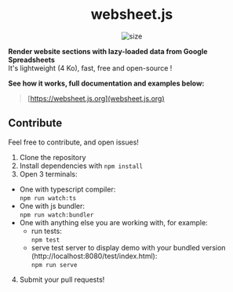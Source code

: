 <h1 align="center">
  websheet.js
</h1>
<p align="center">
  <img src="https://img.shields.io/github/size/pierreavn/websheetjs/dist/websheet.min.js" alt="size">
</p>

**Render website sections with lazy-loaded data from Google Spreadsheets**  
It's lightweight (4 Ko), fast, free and open-source !  
  
**See how it works, full documentation and examples below:**  
> [https://websheet.js.org](websheet.js.org)
  
  

## Contribute
Feel free to contribute, and open issues!
1. Clone the repository
2. Install dependencies with `npm install`
3. Open 3 terminals:
- One with typescript compiler:  
`npm run watch:ts`
- One with js bundler:  
`npm run watch:bundler`
- One with anything else you are working with, for example:
  - run tests:  
  `npm test`
  - serve test server to display demo with your bundled version (http://localhost:8080/test/index.html):  
  `npm run serve`
4. Submit your pull requests!